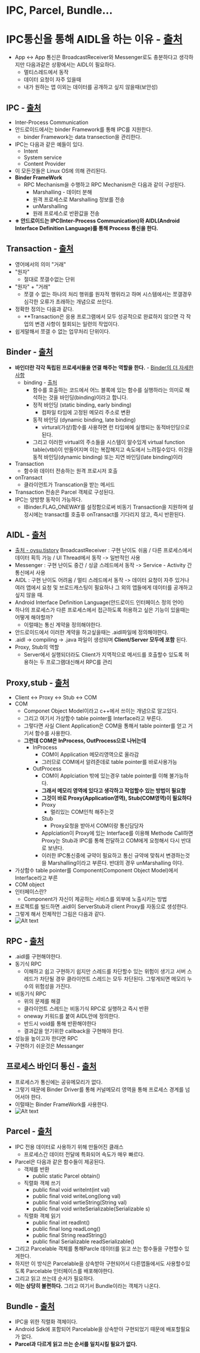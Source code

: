 IPC, Parcel, Bundle...
===

IPC통신을 통해 AIDL을 하는 이유 - [출처](https://oysu.tistory.com/17)
===
* App <-> App 통신은 BroadcastReceiver와 Messenger로도 충분하다고 생각하지만 다음과같은 상황에서는 AIDL이 필요하다.
  * 멀티스레드에서 동작
  * 데이터 요청이 자주 있을때
  * 내가 원하는 앱 이외는 데이터를 공개하고 싶지 않을때(보안성)


IPC - [출처](https://androidyongyong.tistory.com/8)
---
* Inter-Process Communication
* 안드로이드에서는 binder Framework를 통해 IPC를 지원한다.
  * binder Framework는 data transection을 관리한다.
* IPC는 다음과 같은 예들이 있다.
  * Intent
  * System service
  * Content Provider
* 이 모든것들은 Linux OS에 의해 관리된다.
* **Binder FrameWork**
  * RPC Mechanism을 수행하고 RPC Mechanism은 다음과 같이 구성된다.
    * Marshalling - 데이터 분해
    * 원격 프로세스로 Marshalling 정보를 전송
    * unMarshalling
    * 원래 프로세스로 반환값을 전송
* **※ 안드로이드는 **IPC**(Inter-Process Communication)와 **AIDL**(Android Interface Definition Language)를 통해 Process 통신을 한다.**

Transaction - [출처](https://finerss.tistory.com/entry/%ED%8A%B8%EB%9E%9C%EC%A0%9D%EC%85%98%EC%9D%B4%EB%9E%80)
---
* 영어에서의 의미 "거래"
* "원자"
  * 절대로 쪼갤수없는 단위
* "원자" + "거래"
  * 쪼갤 수 없는 하나의 처리 행위를 원자적 행위라고 하며 시스템에서는 쪼갤경우 심각한 오류가 초래하는 개념으로 쓰인다.
* 정확한 정의는 다음과 같다.
  * **Transaction은 응용 프로그램에서 모두 성공적으로 완료하지 않으면 각 작업의 변경 사항이 철회되는 일련의 작업이다.
* 쉽게말해서 쪼갤 수 없는 업무처리 단위이다.


Binder - [출처](https://androidyongyong.tistory.com/8)
---
* **바인더란 각각 독립된 프로세서들을 연결 해주는 역할을 한다.** - [Binder의 더 자세한 사항](https://www.oss.kr/info_techtip/show/32d5f561-b998-496c-a328-a58a5555e2c6)
  * binding - [출처](http://tcpschool.com/cpp/cpp_polymorphism_virtual)
    * 함수를 호출하는 코드에서 어느 블록에 있는 함수를 실행하라는 의미로 해석하는 것을 바인딩(binding)이라고 합니다.
    * 정적 바인딩 (static binding, early binding)
      * 컴파일 타임에 고정된 메모리 주소로 변환
    * 동적 바인딩 (dynamic binding, late binding)
      * virtural(가상)함수를 사용하면 런 타임에에 실행되는 동적바인딩으로 된다.
    * 그리고 이러한 virtual의 주소들을 시스템이 알수있게 virtual function table(vtbl)이 만들어지며 이는 복잡해지고 속도에서 느려질수있다.
이것을 동적 바인딩(dynamic binding) 또는 지연 바인딩(late binding)이라
* Transaction
  * 함수와 데이터 전송하는 원격 프로시저 호출
* onTransact
  * 클라이언트가 Transcation을 받는 메서드
* Transaction 전송은 Parcel 객체로 구성된다.
* IPC는 양방향 동작이 가능하다.
  * IBinder.FLAG_ONEWAY를 설정함으로써 비동기 Transaction을 지원하며 설정시에는 transact를 호출후 onTransact를 기다리지 않고, 즉시 반환된다.

AIDL - [출처](https://androidyongyong.tistory.com/8)
---
* [출처 - oysu.tistory](https://oysu.tistory.com/17) BroadcastReceiver : 구현 난이도 쉬움 / 다른 프로세스에서 데이터 획득 가능 / UI Thread에서 동작 -> 일반적인 사용
* Messenger : 구현 난이도 중간 / 싱글 스레드에서 동작 -> Service - Activity 간 통신에서 사용
* AIDL : 구현 난이도 어려움 / 멀티 스레드에서 동작 -> 데이터 요청이 자주 있거나 여러 앱에서 요청 및 브로드캐스팅이 필요하나 그 외의 앱들에게 데이터를 공개하고 싶지 않을 때.
* Android Interface Definition Language(안드로이드 인터페이스 정의 언어)
* 하나의 프로세스가 다른 프로세스에서 접근하도록 허용하고 싶은 기능이 있을때는 어떻게 해야할까?
  * 이럴때는 통신 계약을 정의해야한다.
* 안드로이드에서 이러한 계약을 하고싶을때는 .aidl파일에 정의해야한다.
* .aidl -> compiling -> .java 파일이 생성되며 **Client/Server 모두에 포함** 된다.
* Proxy, Stub의 역할
  * Server에서 실행되더라도 Client가 지역적으로 메서드를 호출할수 있도록 허용하는 두 프로그램대신해서 RPC를 관리
  
Proxy,stub - [출처](https://powere.tistory.com/79)
---
* Client <-> Proxy <-> Stub <-> COM
* COM
  * Componet Object Model이라고 c++에서 쓰이는 개념으로 알고있다.
  * 그리고 여기서 가상함수 table pointer를 Interface라고 부른다.
  * 그렇다면 사실 Client Application은 COM을 통해서 table pointer를 얻고 거기서 함수를 사용한다.
  * **그런데 COM은 InProcess, OutProcess으로 나뉘는데**
    * InProcess
      * COM이 Application 메모리영역으로 올라감
      * 그러므로 COM에서 알려준데로 table pointer를 바로사용가능
    * OutProcess
      * COM이 Applciation 밖에 있는경우 table pointer를 이해 불가능하다.
      * **그래서 메모리 영역에 있다고 생각하고 작업할수 있는 방법이 필요함**
      * **그것이 바로 Proxy(Application영역), Stub(COM영역)이 필요하다**
      * Proxy
        * 멀리있는 COM인척 해주는것
      * Stub
        * Proxy요청을 받아서 COM이랑 통신담당자
      * Applciation이 Proxy에 있는 Interface를 이용해 Methode Call하면 Proxy는 Stub과 IPC를 통해 전달하고 COM에게 요청해서 다시 반대로 보낸다.
      * 이러한 IPC통신중에 규약이 필요하고 통신 규약에 맞춰서 변경하는것을 Marshalling이라고 부른다. 반대의 경우 unMarshalling 이다.
* 가상함수 table pointer를 Component(Component Object Model)에서 Interface라고 부른
* COM object
* 인터페이스란?
  * Component가 자신이 제공하는 서비스를 외부에 노출시키는 방법
* 프로젝트를 빌드하면 .aidl이 ServerStub과 client Proxy를 자동으로 생성한다.
* 그렇게 해서 전체적인 그림은 다음과 같다.
* ![Alt text](https://t1.daumcdn.net/cfile/tistory/260AE550579959E02B)


RPC - [출처](https://androidyongyong.tistory.com/8)
---
* .aidl를 구현해야한다.
* 동기식 RPC
  * 이해하고 쉽고 구현하기 쉽지만 스레드를 차단할수 있는 위험이 생기고 서버 스레드가 차단될 경우 클라이언트 스레드는 모두 차단된다. 그렇게되면 메모리 누수의 위험성을 가진다.
* 비동기식 RPC
  * 위의 문제를 해결
  * 클라이언트 스레드는 비동기식 RPC로 실행하고 즉시 반환
  * oneway 키워드를 붙여 AIDL안에 정의한다.
  * 반드시 void를 통해 반환해야한다
  * 결과값을 얻기위한 callback을 구현해야 한다.
* 성능을 높이고자 한다면 RPC
* 구현하기 쉬운것은 Messanger

프로세스 바인더 통신 - [출처](https://androidyongyong.tistory.com/8)
---
* 프로세스가 통신에는 공유메모리가 없다.
* 그렇기 때문에 Binder Driver를 통해 커널메모리 영역을 통해 프로세스 경계를 넘어서야 한다.
* 이럴때는 Binder FrameWork를 사용한다.
* ![Alt text](https://t1.daumcdn.net/cfile/tistory/234B3D4E5799694A1E)


Parcel - [출처](https://m.blog.naver.com/PostView.nhn?blogId=horajjan&logNo=220299966104&proxyReferer=https:%2F%2Fwww.google.com%2F)
---
* IPC 전용 데이터로 사용하기 위해 만들어진 클래스
  * 프로세스간 데이터 전달에 특화되어 속도가 매우 빠르다.
* Parcel은 다음과 같은 함수들이 제공된다.
  * 객체를 반환
    * public static Parcel obtain()
  * 직렬화 객체 쓰기
    * public final void writeInt(int val)
    * public final void writeLong(long val)
    * public final void wrtieString(String val)
    * public final void writeSerializable(Serializable s)
  * 직렬화 객체 읽기
    * public final int readInt()
    * public final long readLong()
    * public final String readString()
    * public final Serializable readSerializable()
* 그리고 Parcelable 객체를 통해Parcle 데이터를 읽고 쓰는 함수들을 구현할수 있게한다.
* 하지만 이 방식은 Parcelable을 상속받아 구현되어서 다른앱들에서도 사용할수있도록 Parcelable 인터페이스를 배포해야한다.
* 그리고 읽고 쓰는데 순서가 필요하다.
* **이는 상당히 불편하다.** 그리고 여기서 Bundle이라는 객체가 나온다.

Bundle - [출처](https://m.blog.naver.com/PostView.nhn?blogId=horajjan&logNo=220299966104&proxyReferer=https:%2F%2Fwww.google.com%2F)
---
* IPC을 위한 직렬화 객체이다.
* Android Sdk에 포함되어 Parcelable을 상속받아 구현되었기 때문에 배포할필요가 없다.
* **Parcel과 다르게 읽고 쓰는 순서를 일치시킬 필요가 없다.**
